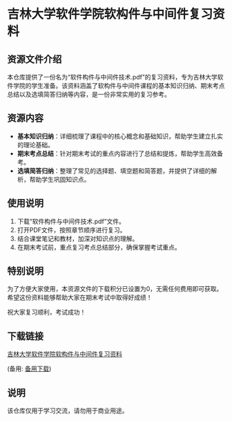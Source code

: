 # 吉林大学软件学院软构件与中间件复习资料

## 资源文件介绍

本仓库提供了一份名为“软件构件与中间件技术.pdf”的复习资料，专为吉林大学软件学院的学生准备。该资料涵盖了软构件与中间件课程的基本知识归纳、期末考点总结以及选填简答归纳等内容，是一份非常实用的复习参考。

## 资源内容

- **基本知识归纳**：详细梳理了课程中的核心概念和基础知识，帮助学生建立扎实的理论基础。
- **期末考点总结**：针对期末考试的重点内容进行了总结和提炼，帮助学生高效备考。
- **选填简答归纳**：整理了常见的选择题、填空题和简答题，并提供了详细的解析，帮助学生巩固知识点。

## 使用说明

1. 下载“软件构件与中间件技术.pdf”文件。
2. 打开PDF文件，按照章节顺序进行复习。
3. 结合课堂笔记和教材，加深对知识点的理解。
4. 在期末考试前，重点复习考点总结部分，确保掌握考试重点。

## 特别说明

为了方便大家使用，本资源文件的下载积分已设置为0，无需任何费用即可获取。希望这份资料能够帮助大家在期末考试中取得好成绩！

祝大家复习顺利，考试成功！

## 下载链接
[吉林大学软件学院软构件与中间件复习资料](https://pan.quark.cn/s/0407b7edfc4a) 

(备用: [备用下载](https://pan.baidu.com/s/1wVXMaZta1vq_XWNtkz7jRw?pwd=1234))

## 说明

该仓库仅用于学习交流，请勿用于商业用途。
